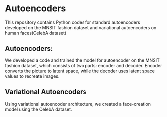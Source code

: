 # Autoencoders
This repository contains Python codes for standard autoencoders developed on the MNSIT fashion dataset and variational autoencoders on human faces(CelebA dataset)

## Autoencoders:
We developed a code and trained the model for autoencoder on the MNSIT fashion dataset, which consists of two parts: encoder and decoder. Encoder converts the picture to latent space, while the decoder uses latent space values to recreate images.

## Variational Autoencoders
Using variational autoencoder architecture, we created a face-creation model using the CelebA dataset.
